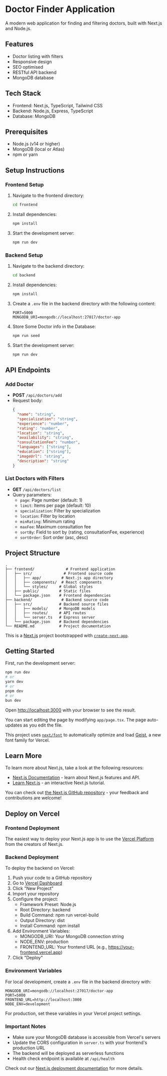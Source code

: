 # Doctor Finder Application

A modern web application for finding and filtering doctors, built with Next.js and Node.js.

## Features

- Doctor listing with filters
- Responsive design
- SEO optimised
- RESTful API backend
- MongoDB database

## Tech Stack

- Frontend: Next.js, TypeScript, Tailwind CSS
- Backend: Node.js, Express, TypeScript
- Database: MongoDB

## Prerequisites

- Node.js (v14 or higher)
- MongoDB (local or Atlas)
- npm or yarn

## Setup Instructions

### Frontend Setup

1. Navigate to the frontend directory:
   ```bash
   cd frontend
   ```
2. Install dependencies:
   ```bash
   npm install
   ```
3. Start the development server:
   ```bash
   npm run dev
   ```

### Backend Setup

1. Navigate to the backend directory:
   ```bash
   cd backend
   ```
2. Install dependencies:
   ```bash
   npm install
   ```
3. Create a `.env` file in the backend directory with the following content:
   ```
   PORT=5000
   MONGODB_URI=mongodb://localhost:27017/doctor-app
   ```
4. Store Some Doctor info in the Database:
   ```bash
   npm run seed
   ```
5. Start the development server:
   ```bash
   npm run dev
   ```

## API Endpoints

### Add Doctor
- **POST** `/api/doctors/add`
- Request body:
  ```json
  {
    "name": "string",
    "specialization": "string",
    "experience": "number",
    "rating": "number",
    "location": "string",
    "availability": "string",
    "consultationFee": "number",
    "languages": ["string"],
    "education": ["string"],
    "imageUrl": "string",
    "description": "string"
  }
  ```

### List Doctors with Filters
- **GET** `/api/doctors/list`
- Query parameters:
  - `page`: Page number (default: 1)
  - `limit`: Items per page (default: 10)
  - `specialization`: Filter by specialization
  - `location`: Filter by location
  - `minRating`: Minimum rating
  - `maxFee`: Maximum consultation fee
  - `sortBy`: Field to sort by (rating, consultationFee, experience)
  - `sortOrder`: Sort order (asc, desc)

## Project Structure

```
.
├── frontend/              # Frontend application
│   ├── src/              # Frontend source code
│   │   ├── app/         # Next.js app directory
│   │   ├── components/  # React components
│   │   └── styles/     # Global styles
│   ├── public/         # Static files
│   └── package.json    # Frontend dependencies
├── backend/             # Backend source code
│   ├── src/            # Backend source files
│   │   ├── models/     # MongoDB models
│   │   ├── routes/     # API routes
│   │   └── server.ts   # Express server
│   └── package.json    # Backend dependencies
└── README.md           # Project documentation
```

This is a [Next.js](https://nextjs.org) project bootstrapped with [`create-next-app`](https://nextjs.org/docs/app/api-reference/cli/create-next-app).

## Getting Started

First, run the development server:

```bash
npm run dev
# or
yarn dev
# or
pnpm dev
# or
bun dev
```

Open [http://localhost:3000](http://localhost:3000) with your browser to see the result.

You can start editing the page by modifying `app/page.tsx`. The page auto-updates as you edit the file.

This project uses [`next/font`](https://nextjs.org/docs/app/building-your-application/optimizing/fonts) to automatically optimize and load [Geist](https://vercel.com/font), a new font family for Vercel.

## Learn More

To learn more about Next.js, take a look at the following resources:

- [Next.js Documentation](https://nextjs.org/docs) - learn about Next.js features and API.
- [Learn Next.js](https://nextjs.org/learn) - an interactive Next.js tutorial.

You can check out [the Next.js GitHub repository](https://github.com/vercel/next.js) - your feedback and contributions are welcome!

## Deploy on Vercel

### Frontend Deployment
The easiest way to deploy your Next.js app is to use the [Vercel Platform](https://vercel.com/new?utm_medium=default-template&filter=next.js&utm_source=create-next-app&utm_campaign=create-next-app-readme) from the creators of Next.js.

### Backend Deployment
To deploy the backend on Vercel:

1. Push your code to a GitHub repository
2. Go to [Vercel Dashboard](https://vercel.com/dashboard)
3. Click "New Project"
4. Import your repository
5. Configure the project:
   - Framework Preset: Node.js
   - Root Directory: backend
   - Build Command: npm run vercel-build
   - Output Directory: dist
   - Install Command: npm install
6. Add Environment Variables:
   - MONGODB_URI: Your MongoDB connection string
   - NODE_ENV: production
   - FRONTEND_URL: Your frontend URL (e.g., https://your-frontend.vercel.app)
7. Click "Deploy"

### Environment Variables
For local development, create a `.env` file in the backend directory with:
```
MONGODB_URI=mongodb://localhost:27017/doctor-app
PORT=5000
FRONTEND_URL=http://localhost:3000
NODE_ENV=development
```

For production, set these variables in your Vercel project settings.

### Important Notes
- Make sure your MongoDB database is accessible from Vercel's servers
- Update the CORS configuration in `server.ts` with your frontend's production URL
- The backend will be deployed as serverless functions
- Health check endpoint is available at `/api/health`

Check out our [Next.js deployment documentation](https://nextjs.org/docs/app/building-your-application/deploying) for more details.
